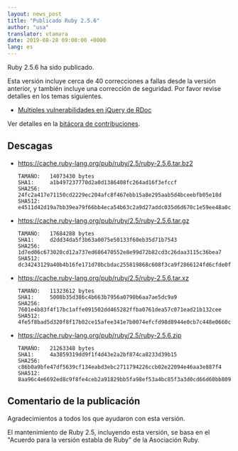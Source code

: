 ```yaml
---
layout: news_post
title: "Publicado Ruby 2.5.6"
author: "usa"
translator: vtamara
date: 2019-08-28 09:00:00 +0000
lang: es
---
```


Ruby 2.5.6 ha sido publicado.

Esta versión incluye cerca de 40 correcciones a fallas desde la versión
anterior, y también incluye una corrección de seguridad.
Por favor revise detalles en los temas siguientes.

* [Multiples vulnerabilidades en jQuery de RDoc](/es/news/2019/08/28/multiple-jquery-vulnerabilities-in-rdoc/)

Ver detalles en la [bitácora de contribuciones](https://github.com/ruby/ruby/compare/v2_5_5...v2_5_6).

## Descagas

* <https://cache.ruby-lang.org/pub/ruby/2.5/ruby-2.5.6.tar.bz2>

      TAMAÑO:   14073430 bytes
      SHA1:     a1b497237770d2a0d1386408fc264ad16f3efccf
      SHA256:   24fc2a417e71150cd2229ec204afc8f467ebb15a8e295aab5d4bceebfb05e18d
      SHA512:   e4511d42d19a7bb39ea79f66bb4eca54b63c2a9d27addc035d6d670c1e59ee48a0c6e9c6bc7d082d1f1114b0668831dce3b7422034517f3c4a06ced0e47a7914

* <https://cache.ruby-lang.org/pub/ruby/2.5/ruby-2.5.6.tar.gz>

      TAMAÑO:   17684288 bytes
      SHA1:     d2dd34da5f3b63a0075e50133f60eb35d71b7543
      SHA256:   1d7ed06c673020cd12a737ed686470552e8e99d72b82cd3c26daa3115c36bea7
      SHA512:   dc34243129a40b4b16fe171d70bcbdac255819868c608f3ca9f2866124fd6cfde0f3990d5e08a42752427d9066981ca14a634679b9bed5bca9f349a8526d0f35

* <https://cache.ruby-lang.org/pub/ruby/2.5/ruby-2.5.6.tar.xz>

      TAMAÑO:   11323612 bytes
      SHA1:     5008b35d386c4b663b7956a0790b6aa7ae5dc9a9
      SHA256:   7601e4b83f4f17bc1affe091502dd465282ffba0761dea57c071ead21b132cee
      SHA512:   4fe5f8bad5d320f8f17b02ce15afee341e7b0074efcfd98d8944e0cb7c448e0660c4553dd5c0328ee3b49fea3247642f85c60bdce431ed57f58b6326dfd48ee1

* <https://cache.ruby-lang.org/pub/ruby/2.5/ruby-2.5.6.zip>

      TAMAÑO:   21263348 bytes
      SHA1:     4a3859319dd9f1f4d43e2a2bf874ca8233d39b15
      SHA256:   c86b0a9bfe47df5639cf134eabd3ebc2711794226ccb02e22094e46aa3e887f4
      SHA512:   8aa96c4e6692ed8c9f8fe4ceb2a91829bb5fa98ef53a4bc85f3a3d0cd66d60bb80985359bd9f7020de7d1cc39c7223559aa20dfdcc01d890624b71b935c6f8da

## Comentario de la publicación

Agradecimientos a todos los que ayudaron con esta versión.

El mantenimiento de Ruby 2.5, incluyendo esta versión, se basa en el "Acuerdo para la versión establa de Ruby" de la Asociación Ruby.
